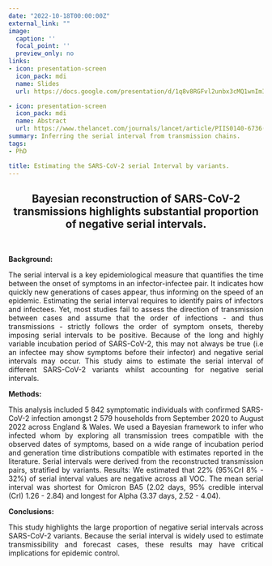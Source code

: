 ```yaml
---
date: "2022-10-18T00:00:00Z"
external_link: ""
image:
  caption: ''
  focal_point: ''
  preview_only: no
links:
- icon: presentation-screen
  icon_pack: mdi
  name: Slides
  url: https://docs.google.com/presentation/d/1q8v8RGFvl2unbx3cMQ1wnImICEk01dR9/edit?usp=share_link&ouid=108186952269546416931&rtpof=true&sd=true

- icon: presentation-screen
  icon_pack: mdi
  name: Abstract
  url: https://www.thelancet.com/journals/lancet/article/PIIS0140-6736(22)02250-4/fulltext
summary: Inferring the serial interval from transmission chains.
tags:
- PhD

title: Estimating the SARS-CoV-2 serial Interval by variants.
---
```


<div style="text-align: center">

## **Bayesian reconstruction of SARS-CoV-2 transmissions highlights substantial proportion of negative serial intervals.**

<div style="text-align: justify">

<br>

**Background:**

The serial interval is a key epidemiological measure that quantifies the time between the onset of symptoms in an infector-infectee pair. It indicates how quickly new generations of cases appear, thus informing on the speed of an epidemic. Estimating the serial interval requires to identify pairs of infectors and infectees. Yet, most studies fail to assess the direction of transmission between cases and assume that the order of infections - and thus transmissions - strictly follows the order of symptom onsets, thereby imposing serial intervals to be positive. Because of the long and highly variable incubation period of SARS-CoV-2, this may not always be true (i.e an infectee may show symptoms before their infector) and negative serial intervals may occur. This study aims to estimate the serial interval of different SARS-CoV-2 variants whilst accounting for negative serial intervals.

**Methods:**

This analysis included 5 842 symptomatic individuals with confirmed SARS-CoV-2 infection amongst 2 579 households from September 2020 to August 2022 across England & Wales. We used a Bayesian framework to infer who infected whom by exploring all transmission trees compatible with the observed dates of symptoms, based on a wide range of incubation period and generation time distributions compatible with estimates reported in the literature. Serial intervals were derived from the reconstructed transmission pairs, stratified by variants. Results: We estimated that 22% (95%CrI 8% - 32%) of serial interval values are negative across all VOC. The mean serial interval was shortest for Omicron BA5 (2.02 days, 95% credible interval (CrI) 1.26 - 2.84) and longest for Alpha (3.37 days, 2.52 - 4.04).

**Conclusions:**

This study highlights the large proportion of negative serial intervals across SARS-CoV-2 variants. Because the serial interval is widely used to estimate transmissibility and forecast cases, these results may have critical implications for epidemic control.
